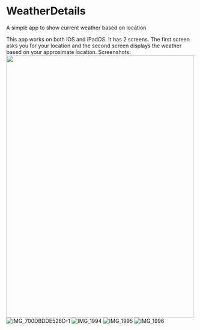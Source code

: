 # WeatherDetails
A simple app to show current weather based on location

This app works on both iOS and iPadOS. It has 2 screens. The first screen asks you for your location and the second screen displays the weather based on your approximate location.
Screenshots:
<img src="https://github.com/Arora962/WeatherDetails/assets/157892517/86db65f0-cccc-48b6-8983-8ca34c366ec4)" width="500" height="700">
![IMG_700DBDDE526D-1](https://github.com/Arora962/WeatherDetails/assets/157892517/244c5ca8-ae31-486f-9f6e-59146c3fcf1c)
![IMG_1994](https://github.com/Arora962/WeatherDetails/assets/157892517/099b5402-6951-45c2-ae8a-2c2025af86f1)
![IMG_1995](https://github.com/Arora962/WeatherDetails/assets/157892517/7a19aabf-4645-4bc1-b91e-8ab1782a68e8)
![IMG_1996](https://github.com/Arora962/WeatherDetails/assets/157892517/68ac5334-fbd8-49d4-b232-a2aff33b0311)
